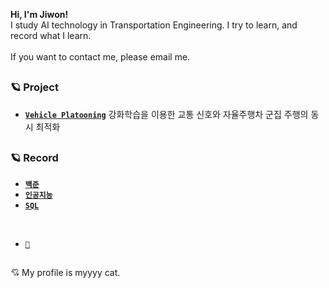 **Hi, I'm Jiwon!** <br/>
I study AI technology in Transportation Engineering. I try to learn, and record what I learn. <br/><br/>
If you want to contact me, please email me. <br/>
##
### 🪐 Project 
- [**`Vehicle Platooning`**](https://github.com/oneeek/vehicle_platooning) 강화학습을 이용한 교통 신호와 자율주행차 군집 주행의 동시 최적화

## 
### 🪐 Record
- [**`백준`**](https://github.com/oneeek/BAEKJOON)
- [**`인공지능`**](https://github.com/oneeek/AI)
- [**`SQL`**](https://github.com/oneeek/SQL)
<br/>

- [**`📖`**](https://github.com/oneeek/G1)

##
💘 My profile is myyyy cat.
